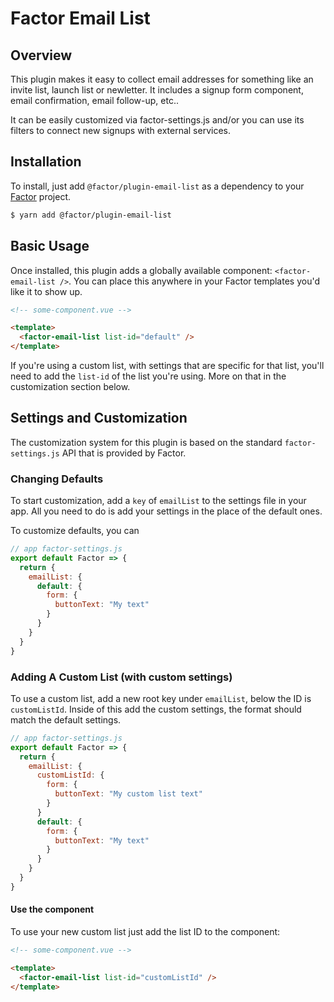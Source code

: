 # Factor Email List

## Overview

This plugin makes it easy to collect email addresses for something like an invite list, launch list or newletter.
It includes a signup form component, email confirmation, email follow-up, etc..

It can be easily customized via factor-settings.js and/or you can use its filters to connect new signups with external services.

## Installation

To install, just add `@factor/plugin-email-list` as a dependency to your [Factor](https://factor.dev) project.

```bash
$ yarn add @factor/plugin-email-list
```

## Basic Usage

Once installed, this plugin adds a globally available component: `<factor-email-list />`. You can place this anywhere in your Factor templates you'd like it to show up.

```html
<!-- some-component.vue -->

<template>
  <factor-email-list list-id="default" />
</template>
```

If you're using a custom list, with settings that are specific for that list, you'll need to add the `list-id` of the list you're using. More on that in the customization section below.

## Settings and Customization

The customization system for this plugin is based on the standard `factor-settings.js` API that is provided by Factor.

### Changing Defaults

To start customization, add a `key` of `emailList` to the settings file in your app. All you need to do is add your settings in the place of the default ones.

To customize defaults, you can

```js
// app factor-settings.js
export default Factor => {
  return {
    emailList: {
      default: {
        form: {
          buttonText: "My text"
        }
      }
    }
  }
}
```

### Adding A Custom List (with custom settings)

To use a custom list, add a new root key under `emailList`, below the ID is `customListId`. Inside of this add the custom settings, the format should match the default settings.

```js
// app factor-settings.js
export default Factor => {
  return {
    emailList: {
      customListId: {
        form: {
          buttonText: "My custom list text"
        }
      }
      default: {
        form: {
          buttonText: "My text"
        }
      }
    }
  }
}
```

#### Use the component

To use your new custom list just add the list ID to the component:

```html
<!-- some-component.vue -->

<template>
  <factor-email-list list-id="customListId" />
</template>
```
